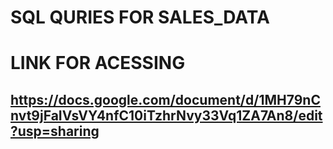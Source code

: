 
# SQL QURIES FOR SALES_DATA
# LINK FOR ACESSING
## https://docs.google.com/document/d/1MH79nCnvt9jFaIVsVY4nfC10iTzhrNvy33Vq1ZA7An8/edit?usp=sharing
